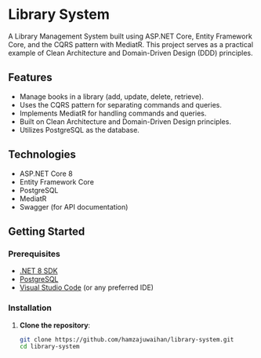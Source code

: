 # Library System

A Library Management System built using ASP.NET Core, Entity Framework Core, and the CQRS pattern with MediatR. This project serves as a practical example of Clean Architecture and Domain-Driven Design (DDD) principles.

## Features

- Manage books in a library (add, update, delete, retrieve).
- Uses the CQRS pattern for separating commands and queries.
- Implements MediatR for handling commands and queries.
- Built on Clean Architecture and Domain-Driven Design principles.
- Utilizes PostgreSQL as the database.

## Technologies

- ASP.NET Core 8
- Entity Framework Core
- PostgreSQL
- MediatR
- Swagger (for API documentation)

## Getting Started

### Prerequisites

- [.NET 8 SDK](https://dotnet.microsoft.com/download/dotnet/8.0)
- [PostgreSQL](https://www.postgresql.org/download/)
- [Visual Studio Code](https://code.visualstudio.com/) (or any preferred IDE)

### Installation

1. **Clone the repository**:

   ```bash
   git clone https://github.com/hamzajuwaihan/library-system.git
   cd library-system
